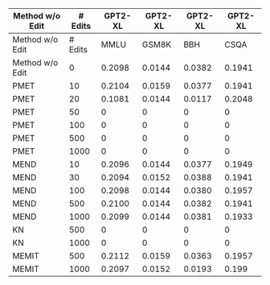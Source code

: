 | Method w/o Edit | # Edits | GPT2-XL | GPT2-XL | GPT2-XL | GPT2-XL |
| --- | --- | --- | --- | --- | --- |
| Method w/o Edit | # Edits | MMLU | GSM8K | BBH | CSQA |
| Method w/o Edit | 0 | 0.2098 | 0.0144 | 0.0382 | 0.1941 |
| PMET | 10 | 0.2104 | 0.0159 | 0.0377 | 0.1941 |
| PMET | 20 | 0.1081 | 0.0144 | 0.0117 | 0.2048 |
| PMET | 50 | 0 | 0 | 0 | 0 |
| PMET | 100 | 0 | 0 | 0 | 0 |
| PMET | 500 | 0 | 0 | 0 | 0 |
| PMET | 1000 | 0 | 0 | 0 | 0 |
| MEND | 10 | 0.2096 | 0.0144 | 0.0377 | 0.1949 |
| MEND | 30 | 0.2094 | 0.0152 | 0.0388 | 0.1941 |
| MEND | 100 | 0.2098 | 0.0144 | 0.0380 | 0.1957 |
| MEND | 500 | 0.2100 | 0.0144 | 0.0382 | 0.1941 |
| MEND | 1000 | 0.2099 | 0.0144 | 0.0381 | 0.1933 |
| KN | 500 | 0 | 0 | 0 | 0 |
| KN | 1000 | 0 | 0 | 0 | 0 |
| MEMIT | 500 | 0.2112 | 0.0159 | 0.0363 | 0.1957 |
| MEMIT | 1000 | 0.2097 | 0.0152 | 0.0193 | 0.199 |
